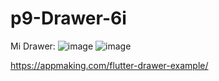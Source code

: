 # p9-Drawer-6i

Mi Drawer:
![image](https://github.com/JonatanMVJ/act9/assets/143743615/8120f601-bbfa-4b3c-83b7-f11ff0f71153)
![image](https://github.com/JonatanMVJ/act9/assets/143743615/c5c0e462-5303-49c7-82a9-f30bf7982571)


https://appmaking.com/flutter-drawer-example/


